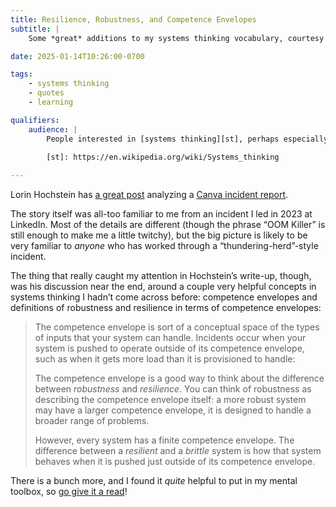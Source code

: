 ```yaml
---
title: Resilience, Robustness, and Competence Envelopes
subtitle: |
    Some *great* additions to my systems thinking vocabulary, courtesy of Lorin Hochstein.

date: 2025-01-14T10:26:00-0700

tags:
    - systems thinking
    - quotes
    - learning

qualifiers:
    audience: |
        People interested in [systems thinking][st], perhaps especially (but definitely not *only*) as it affects developing and operation software systems.
        
        [st]: https://en.wikipedia.org/wiki/Systems_thinking

---
```


Lorin Hochstein has [a great post][lh] analyzing a [Canva incident report][canva].

[lh]: https://surfingcomplexity.blog/2024/12/21/the-canva-outage-another-tale-of-saturation-and-resilience/
[canva]: https://www.canva.dev/blog/engineering/canva-incident-report-api-gateway-outage/

The story itself was all-too familiar to me from an incident I led in 2023 at LinkedIn. Most of the details are different (though the phrase “<abbr>OOM</abbr> Killer” is still enough to make me a little twitchy), but the big picture is likely to be very familiar to *anyone* who has worked through a “thundering-herd”-style incident.

The thing that really caught my attention in Hochstein’s write-up, though, was his discussion near the end, around a couple very helpful concepts in systems thinking I hadn’t come across before: competence envelopes and definitions of robustness and resilience in terms of competence envelopes:

> The competence envelope is sort of a conceptual space of the types of inputs that your system can handle. Incidents occur when your system is pushed to operate outside of its competence envelope, such as when it gets more load than it is provisioned to handle:
>
> The competence envelope is a good way to think about the difference between *robustness* and *resilience*. You can think of robustness as describing the competence envelope itself: a more robust system may have a larger competence envelope, it is designed to handle a broader range of problems.
>
> However, every system has a finite competence envelope. The difference between a *resilient* and a *brittle* system is how that system behaves when it is pushed just outside of its competence envelope.

There is a bunch more, and I found it *quite* helpful to put in my mental toolbox, so [go give it a read][lh]!
